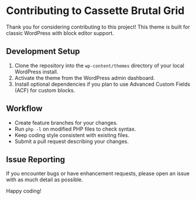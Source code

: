 # Contributing to Cassette Brutal Grid

Thank you for considering contributing to this project! This theme is built for classic WordPress with block editor support.

## Development Setup

1. Clone the repository into the `wp-content/themes` directory of your local WordPress install.
2. Activate the theme from the WordPress admin dashboard.
3. Install optional dependencies if you plan to use Advanced Custom Fields (ACF) for custom blocks.

## Workflow

- Create feature branches for your changes.
- Run `php -l` on modified PHP files to check syntax.
- Keep coding style consistent with existing files.
- Submit a pull request describing your changes.

## Issue Reporting

If you encounter bugs or have enhancement requests, please open an issue with as much detail as possible.

Happy coding!

